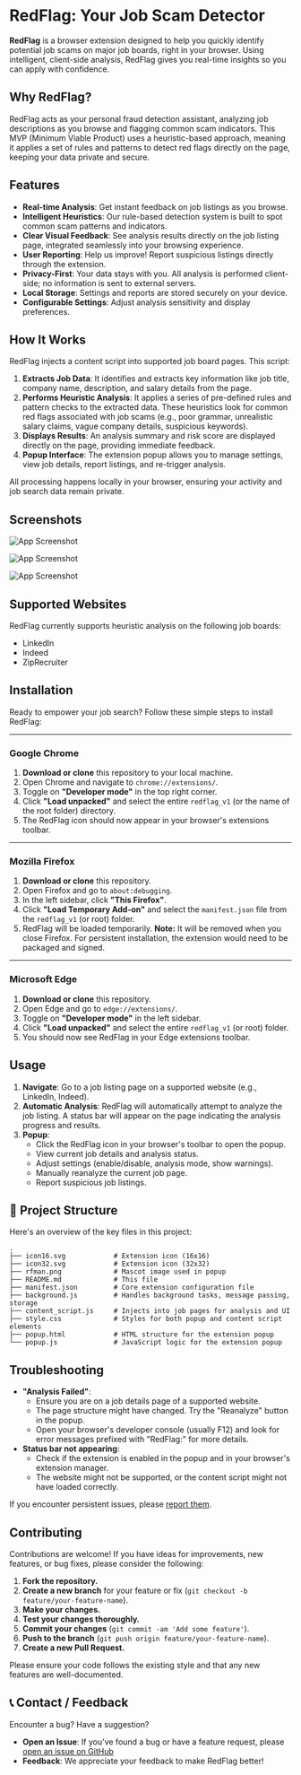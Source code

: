 # RedFlag: Your Job Scam Detector

**RedFlag** is a browser extension designed to help you quickly identify potential job scams on major job boards, right in your browser. Using intelligent, client-side analysis, RedFlag gives you real-time insights so you can apply with confidence.

## Why RedFlag?

RedFlag acts as your personal fraud detection assistant, analyzing job descriptions as you browse and flagging common scam indicators. This MVP (Minimum Viable Product) uses a heuristic-based approach, meaning it applies a set of rules and patterns to detect red flags directly on the page, keeping your data private and secure.

## Features

- **Real-time Analysis**: Get instant feedback on job listings as you browse.
- **Intelligent Heuristics**: Our rule-based detection system is built to spot common scam patterns and indicators.
- **Clear Visual Feedback**: See analysis results directly on the job listing page, integrated seamlessly into your browsing experience.
- **User Reporting**: Help us improve! Report suspicious listings directly through the extension.
- **Privacy-First**: Your data stays with you. All analysis is performed client-side; no information is sent to external servers.
- **Local Storage**: Settings and reports are stored securely on your device.
- **Configurable Settings**: Adjust analysis sensitivity and display preferences.

## How It Works

RedFlag injects a content script into supported job board pages. This script:

1.  **Extracts Job Data**: It identifies and extracts key information like job title, company name, description, and salary details from the page.
2.  **Performs Heuristic Analysis**: It applies a series of pre-defined rules and pattern checks to the extracted data. These heuristics look for common red flags associated with job scams (e.g., poor grammar, unrealistic salary claims, vague company details, suspicious keywords).
3.  **Displays Results**: An analysis summary and risk score are displayed directly on the page, providing immediate feedback.
4.  **Popup Interface**: The extension popup allows you to manage settings, view job details, report listings, and re-trigger analysis.

All processing happens locally in your browser, ensuring your activity and job search data remain private.

## Screenshots

![App Screenshot](https://github.com/user-attachments/assets/6b6ecb2a-b39f-45e3-bdf6-312cae9fa457)

![App Screenshot](https://github.com/user-attachments/assets/3e4688d4-9c7b-4924-918a-a3c564cf90b9)

![App Screenshot](https://github.com/user-attachments/assets/927d1085-5d17-4caa-a736-546a847fb6eb)

## Supported Websites

RedFlag currently supports heuristic analysis on the following job boards:

- LinkedIn
- Indeed
- ZipRecruiter

## Installation

Ready to empower your job search? Follow these simple steps to install RedFlag:

---

### Google Chrome

1.  **Download or clone** this repository to your local machine.
2.  Open Chrome and navigate to `chrome://extensions/`.
3.  Toggle on **"Developer mode"** in the top right corner.
4.  Click **"Load unpacked"** and select the entire `redflag_v1` (or the name of the root folder) directory.
5.  The RedFlag icon should now appear in your browser's extensions toolbar.

---

### Mozilla Firefox

1.  **Download or clone** this repository.
2.  Open Firefox and go to `about:debugging`.
3.  In the left sidebar, click **"This Firefox"**.
4.  Click **"Load Temporary Add-on"** and select the `manifest.json` file from the `redflag_v1` (or root) folder.
5.  RedFlag will be loaded temporarily. **Note:** It will be removed when you close Firefox. For persistent installation, the extension would need to be packaged and signed.

---

### Microsoft Edge

1.  **Download or clone** this repository.
2.  Open Edge and go to `edge://extensions/`.
3.  Toggle on **"Developer mode"** in the left sidebar.
4.  Click **"Load unpacked"** and select the entire `redflag_v1` (or root) folder.
5.  You should now see RedFlag in your Edge extensions toolbar.

## Usage

1.  **Navigate**: Go to a job listing page on a supported website (e.g., LinkedIn, Indeed).
2.  **Automatic Analysis**: RedFlag will automatically attempt to analyze the job listing. A status bar will appear on the page indicating the analysis progress and results.
3.  **Popup**:
    - Click the RedFlag icon in your browser's toolbar to open the popup.
    - View current job details and analysis status.
    - Adjust settings (enable/disable, analysis mode, show warnings).
    - Manually reanalyze the current job page.
    - Report suspicious job listings.

## 📂 Project Structure

Here's an overview of the key files in this project:

```
.
├── icon16.svg            # Extension icon (16x16)
├── icon32.svg            # Extension icon (32x32)
├── rfman.png             # Mascot image used in popup
├── README.md             # This file
├── manifest.json         # Core extension configuration file
├── background.js         # Handles background tasks, message passing, storage
├── content_script.js     # Injects into job pages for analysis and UI
├── style.css             # Styles for both popup and content script elements
├── popup.html            # HTML structure for the extension popup
└── popup.js              # JavaScript logic for the extension popup
```

## Troubleshooting

- **"Analysis Failed"**:
  - Ensure you are on a job details page of a supported website.
  - The page structure might have changed. Try the "Reanalyze" button in the popup.
  - Open your browser's developer console (usually F12) and look for error messages prefixed with "RedFlag:" for more details.
- **Status bar not appearing**:
  - Check if the extension is enabled in the popup and in your browser's extension manager.
  - The website might not be supported, or the content script might not have loaded correctly.

If you encounter persistent issues, please [report them](#-contact--feedback).

## Contributing

Contributions are welcome! If you have ideas for improvements, new features, or bug fixes, please consider the following:

1.  **Fork the repository.**
2.  **Create a new branch** for your feature or fix (`git checkout -b feature/your-feature-name`).
3.  **Make your changes.**
4.  **Test your changes thoroughly.**
5.  **Commit your changes** (`git commit -am 'Add some feature'`).
6.  **Push to the branch** (`git push origin feature/your-feature-name`).
7.  **Create a new Pull Request.**

Please ensure your code follows the existing style and that any new features are well-documented.

## 📞 Contact / Feedback

Encounter a bug? Have a suggestion?

- **Open an Issue**: If you've found a bug or have a feature request, please [open an issue on GitHub](https://github.com/R-LaRoi/redflag_v1/issues)
- **Feedback**: We appreciate your feedback to make RedFlag better!
